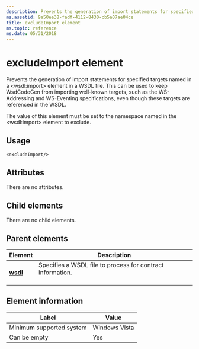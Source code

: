 ```yaml
---
description: Prevents the generation of import statements for specified targets named in a wsdl:import element in a WSDL file.
ms.assetid: 9a50ee38-fadf-4112-8430-cb5a07ae04ce
title: excludeImport element
ms.topic: reference
ms.date: 05/31/2018
---
```


# excludeImport element

Prevents the generation of import statements for specified targets named in a \<wsdl:import> element in a WSDL file. This can be used to keep WsdCodeGen from importing well-known targets, such as the WS-Addressing and WS-Eventing specifications, even though these targets are referenced in the WSDL.

The value of this element must be set to the namespace named in the \<wsdl:import> element to exclude.

## Usage

``` syntax
<excludeImport/>
```

## Attributes

There are no attributes.

## Child elements

There are no child elements.

## Parent elements



| Element                         | Description                                                                       |
|---------------------------------|-----------------------------------------------------------------------------------|
| [**wsdl**](wsdl.md)<br/> | Specifies a WSDL file to process for contract information.<br/> <br/> |



## Element information



| Label | Value |
|-------------------------------------|---------------|
| Minimum supported system<br/> | Windows Vista |
| Can be empty                        | Yes           |



 

 




